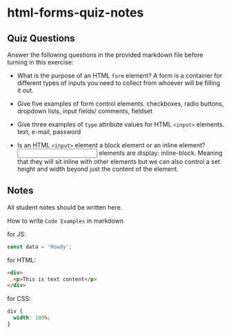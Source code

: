 # html-forms-quiz-notes

## Quiz Questions

Answer the following questions in the provided markdown file before turning in this exercise:

- What is the purpose of an HTML `form` element?
  A form is a container for different types of inputs you need to collect from whoever will be filling it out.

- Give five examples of form control elements.
  checkboxes, radio buttons, dropdown lists, input fields/ comments, fieldset

- Give three examples of `type` attribute values for HTML `<input>` elements.
  text, e-mail, password

- Is an HTML `<input>` element a block element or an inline element?
  <input> elements are display: inline-block. Meaning that they will sit inline with other elements but we can also control a set height and width beyond just the content of the element.

## Notes

All student notes should be written here.

How to write `Code Examples` in markdown

for JS:

```javascript
const data = 'Howdy';
```

for HTML:

```html
<div>
  <p>This is text content</p>
</div>
```

for CSS:

```css
div {
  width: 100%;
}
```
